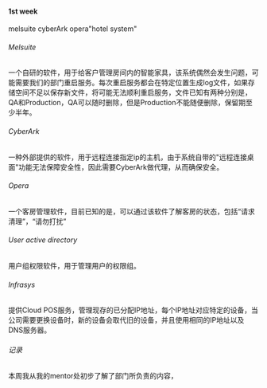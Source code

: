 #### 1st week
melsuite cyberArk opera"hotel system"
###### Melsuite
一个自研的软件，用于给客户管理房间内的智能家具，该系统偶然会发生问题，可能需要我们的部门重启服务。每次重启服务都会在特定位置生成log文件，如果存储空间不足以保存新文件，将可能无法顺利重启服务，文件已知有两种分别是，QA和Production，QA可以随时删除，但是Production不能随便删除，保留期至少半年。
###### CyberArk
一种外部提供的软件，用于远程连接指定ip的主机，由于系统自带的"远程连接桌面"功能无法保障安全性，因此需要CyberArk做代理，从而确保安全。
###### Opera
一个客房管理软件，目前已知的是，可以通过该软件了解客房的状态，包括“请求清理”，“请勿打扰”
###### User active directory
用户组权限软件，用于管理用户的权限组。
###### Infrasys
提供Cloud POS服务，管理现存的已分配IP地址，每个IP地址对应特定的设备，当公司需要更换设备时，新的设备会取代旧的设备，并且使用相同的IP地址以及DNS服务器。

###### 记录
本周我从我的mentor处初步了解了部门所负责的内容，